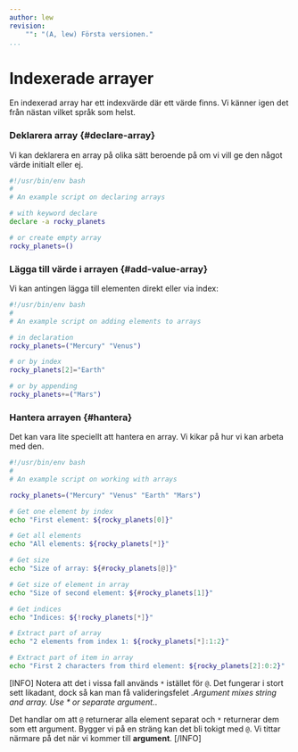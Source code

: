 ```yaml
---
author: lew
revision:
    "": "(A, lew) Första versionen."
...
```


Indexerade arrayer
=======================

En indexerad array har ett indexvärde där ett värde finns. Vi känner igen det från nästan vilket språk som helst.



### Deklarera array {#declare-array}

Vi kan deklarera en array på olika sätt beroende på om vi vill ge den något värde initialt eller ej.

```bash
#!/usr/bin/env bash
#
# An example script on declaring arrays

# with keyword declare
declare -a rocky_planets

# or create empty array
rocky_planets=()
```



### Lägga till värde i arrayen {#add-value-array}

Vi kan antingen lägga till elementen direkt eller via index:

```bash
#!/usr/bin/env bash
#
# An example script on adding elements to arrays

# in declaration
rocky_planets=("Mercury" "Venus")

# or by index
rocky_planets[2]="Earth"

# or by appending
rocky_planets+=("Mars")
```


### Hantera arrayen {#hantera}

Det kan vara lite speciellt att hantera en array. Vi kikar på hur vi kan arbeta med den.

```bash
#!/usr/bin/env bash
#
# An example script on working with arrays

rocky_planets=("Mercury" "Venus" "Earth" "Mars")

# Get one element by index
echo "First element: ${rocky_planets[0]}"

# Get all elements
echo "All elements: ${rocky_planets[*]}"

# Get size
echo "Size of array: ${#rocky_planets[@]}"

# Get size of element in array
echo "Size of second element: ${#rocky_planets[1]}"

# Get indices
echo "Indices: ${!rocky_planets[*]}"

# Extract part of array
echo "2 elements from index 1: ${rocky_planets[*]:1:2}"

# Extract part of item in array
echo "First 2 characters from third element: ${rocky_planets[2]:0:2}"
```

[INFO]
Notera att det i vissa fall används `*` istället för `@`. Det fungerar i stort sett likadant, dock så kan man få valideringsfelet *.Argument mixes string and array. Use * or separate argument.*.

Det handlar om att `@` returnerar alla element separat och `*` returnerar dem som ett argument. Bygger vi på en sträng kan det bli tokigt med `@`. Vi tittar närmare på det när vi kommer till **argument**.
[/INFO]
